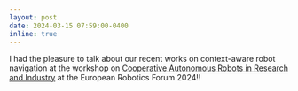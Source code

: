 ```yaml
---
layout: post
date: 2024-03-15 07:59:00-0400
inline: true
---
```



I had the pleasure to talk about our recent works on context-aware robot navigation at the workshop on <a href="https://eventi.unibo.it/erf24-cooperative-amr" target="blank">Cooperative Autonomous Robots in Research and Industry</a> at the European Robotics Forum 2024!!